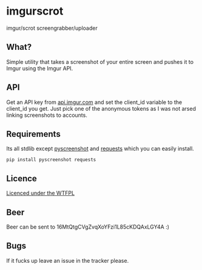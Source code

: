 # imgurscrot
imgur/scrot screengrabber/uploader

## What?
Simple utility that takes a screenshot of your entire screen and pushes it to Imgur using the Imgur API.

## API
Get an API key from [api.imgur.com][api.imgur.com] and set the client_id variable to the client_id you get. Just pick one of the anonymous tokens as I was not arsed linking screenshots 
to accounts.

## Requirements
Its all stdlib except [pyscreenshot][pyscreenshot] and [requests][requests] which you can easily install.  

```
pip install pyscreenshot requests
```

## Licence
[Licenced under the WTFPL][wtfpl]

## Beer
Beer can be sent to 16MtQtgCVgZvqXoYFzi1L85cKDQAxLGY4A :)

## Bugs
If it fucks up leave an issue in the tracker please.

[api.imgur.com]: https://api.imgur.com
[pyscreenshot]: https://pypi.python.org/pypi/pyscreenshot
[requests]: https://pypi.python.org/pypi/requests
[wtfpl]: http://wtfpl.net

